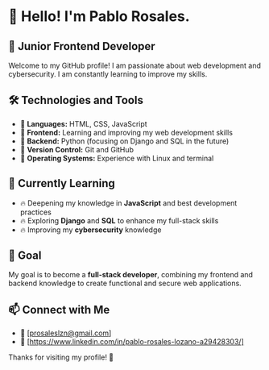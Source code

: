 # 👋 Hello! I'm Pablo Rosales. 

## 🚀 Junior Frontend Developer

Welcome to my GitHub profile! I am passionate about web development and cybersecurity. I am constantly learning to improve my skills.

## 🛠️ Technologies and Tools
- 🔹 **Languages:** HTML, CSS, JavaScript
- 🔹 **Frontend:** Learning and improving my web development skills
- 🔹 **Backend:** Python (focusing on Django and SQL in the future)
- 🔹 **Version Control:** Git and GitHub
- 🔹 **Operating Systems:** Experience with Linux and terminal

## 📌 Currently Learning
- 🔥 Deepening my knowledge in **JavaScript** and best development practices
- 🔥 Exploring **Django** and **SQL** to enhance my full-stack skills
- 🔥 Improving my **cybersecurity** knowledge

## 🌱 Goal
My goal is to become a **full-stack developer**, combining my frontend and backend knowledge to create functional and secure web applications.

## 📫 Connect with Me
- 📧 [prosaleslzn@gmail.com]
- 💼 [https://www.linkedin.com/in/pablo-rosales-lozano-a29428303/]

Thanks for visiting my profile! 🚀



